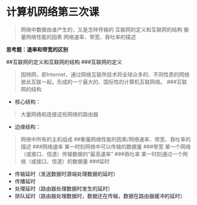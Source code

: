 # 计算机网络第三次课
>网络中数据由谁产生的，又是怎样传输的
>互联网的定义和互联网的结构
>衡量网络性能的因素
>网络速率、带宽、吞吐率的描述

**思考题：速率和带宽的区别**

##互联网的定义和互联网的结构
###互联网的定义
>因特网，即Internet，通过网络互联所技术将全球众多的、不同性质的网络彼此互联一起，形成的一个最大的、国际性的计算机互联网络。
###互联网的结构
+ 核心结构：
>大量网络和连接这些网络的路由器
+ 边缘结构：
>网络中所有的主机组成
##衡量网络性能的因素/网络速率、带宽、吞吐率的描述
###网络速率
某一时刻网络中可以传输的数据量
###带宽
某一个网络（或接口、信道）传输数据的“最高速率”
###吞吐率
某一时刻通过一个网络（或接口、信道）的数据量
###延时
+ 传输延时（发送数据时源端处理数据的延时）
+  传播延时
+  处理延时（路由器处理数据时发生的延时）
+  排队延时（路由器处理数据时，数据还在传输，数据在路由器缓冲的延时）


